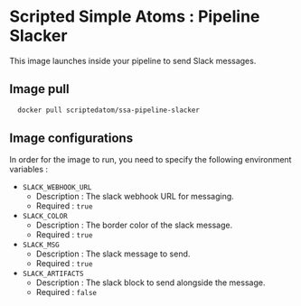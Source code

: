 # Scripted Simple Atoms : Pipeline Slacker

This image launches inside your pipeline to send Slack messages.

## Image pull

```bash
  docker pull scriptedatom/ssa-pipeline-slacker
```

## Image configurations

In order for the image to run, you need to specify the following environment variables :

* `SLACK_WEBHOOK_URL`
    * Description : The slack webhook URL for messaging.
    * Required : `true`
* `SLACK_COLOR`
    * Description : The border color of the slack message.
    * Required : `true`
* `SLACK_MSG`
    * Description : The slack message to send.
    * Required : `true`
* `SLACK_ARTIFACTS`
    * Description : The slack block to send alongside the message.
    * Required : `false`
